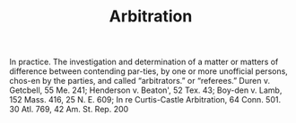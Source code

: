 ---
title: Arbitration
letter: A
permalink: "/definitions/arbitration.html"
body: In practice. The investigation and determination of a matter or matters of difference
  between contending par-ties, by one or more unofficial persons, chos-en by the parties,
  and called “arbitrators.” or “referees.” Duren v. Getcbell, 55 Me. 241; Henderson
  v. Beaton', 52 Tex. 43; Boy-den v. Lamb, 152 Mass. 416, 25 N. E. 609; In re Curtis-Castle
  Arbitration, 64 Conn. 501. 30 Atl. 769, 42 Am. St. Rep. 200
published_at: '2018-07-07'
layout: post
---
